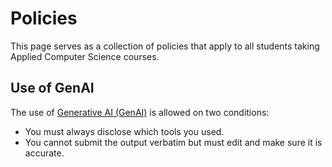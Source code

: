 # Policies

This page serves as a collection of policies that apply to all students taking Applied Computer Science courses.

## Use of GenAI

The use of [Generative AI (GenAI)](https://en.wikipedia.org/wiki/Generative_artificial_intelligence) is allowed on two conditions:

- You must always disclose which tools you used.
- You cannot submit the output verbatim but must edit and make sure it is accurate.
